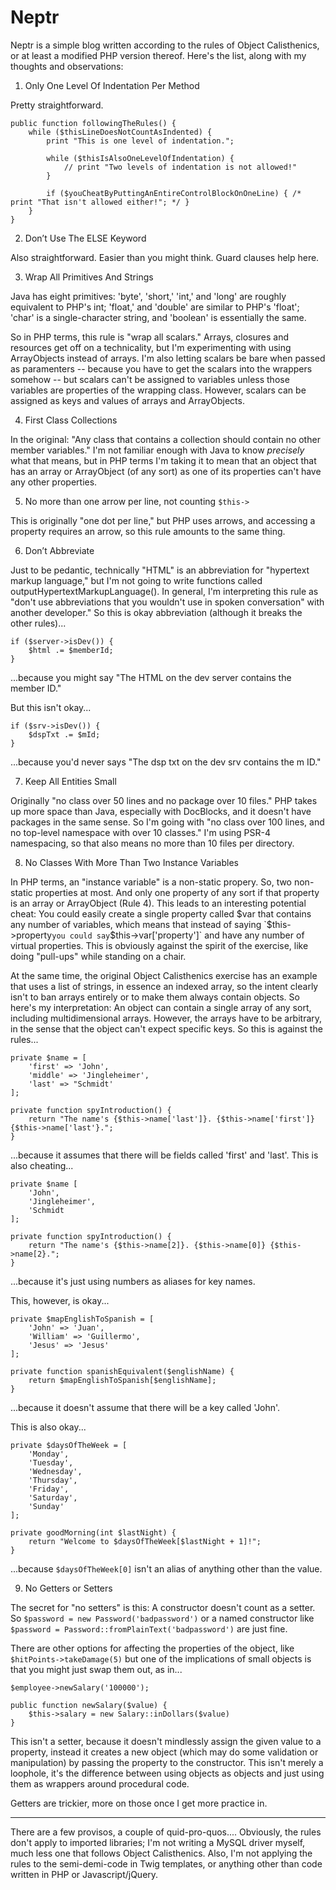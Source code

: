 Neptr
=====

Neptr is a simple blog written according to the rules of Object Calisthenics,
or at least a modified PHP version thereof. Here's the list, along with my thoughts and observations:

1. Only One Level Of Indentation Per Method

Pretty straightforward.

    public function followingTheRules() {
        while ($thisLineDoesNotCountAsIndented) {
            print "This is one level of indentation.";
            
            while ($thisIsAlsoOneLevelOfIndentation) {
                // print "Two levels of indentation is not allowed!"
            }
         
            if ($youCheatByPuttingAnEntireControlBlockOnOneLine) { /* print "That isn't allowed either!"; */ }
        }
    }

2. Don’t Use The ELSE Keyword

Also straightforward. Easier than you might think. Guard clauses help here.

3.  Wrap All Primitives And Strings

Java has eight primitives: 'byte', 'short,' 'int,' and 'long' are roughly equivalent to PHP's
int; 'float,' and 'double' are similar to PHP's 'float'; 'char' is a single-character string,
and 'boolean' is essentially the same.

So in PHP terms, this rule is "wrap all scalars." Arrays, closures and resources get off
on a technicality, but I'm experimenting with using ArrayObjects instead of arrays. I'm also
letting scalars be bare when passed as paramenters -- because you have to get the scalars
into the wrappers somehow -- but scalars can't be assigned to variables unless those variables
are properties of the wrapping class. However, scalars can be assigned as keys and values of 
arrays and ArrayObjects.

4. First Class Collections

In the original: "Any class that contains a collection should contain no other member variables." 
I'm not familiar enough with Java to know *precisely* what that means, but in PHP terms
I'm taking it to mean that an object that has an array or ArrayObject (of any sort) as one of its 
properties can't have any other properties.

5. No more than one arrow per line, not counting `$this->`

This is originally "one dot per line," but PHP uses arrows, and accessing a property
requires an arrow, so this rule amounts to the same thing.

6. Don’t Abbreviate

Just to be pedantic, technically "HTML" is an abbreviation for "hypertext markup language,"
but I'm not going to write functions called outputHypertextMarkupLanguage(). In general, I'm
interpreting this rule as "don't use abbreviations that you wouldn't use in spoken conversation"
with another developer." So this is okay abbreviation (although it breaks the other rules)...

    if ($server->isDev()) {
        $html .= $memberId;
    }
    
...because you might say "The HTML on the dev server contains the member ID."

But this isn't okay...

    if ($srv->isDev()) {
        $dspTxt .= $mId;
    }
    
...because you'd never says "The dsp txt on the dev srv contains the m ID."

7. Keep All Entities Small

Originally "no class over 50 lines and no package over 10 files." PHP takes up more space
than Java, especially with DocBlocks, and it doesn't have packages in the same sense. So
I'm going with "no class over 100 lines, and no top-level namespace with over 10 classes."
I'm using PSR-4 namespacing, so that also means no more than 10 files per directory.

8. No Classes With More Than Two Instance Variables

In PHP terms, an "instance variable" is a non-static propery. So, two non-static properties at most.
And only one property of any sort if that property is an array or ArrayObject (Rule 4). This leads to an
interesting potential cheat: You could easily create a single property called $var that contains
any number of variables, which means that instead of saying `$this->property` you could say
`$this->var['property']` and have any number of virtual properties. This is obviously against
the spirit of the exercise, like doing "pull-ups" while standing on a chair.

At the same time, the original Object Calisthenics exercise has an example that uses a list of
strings, in essence an indexed array, so the intent clearly isn't to ban arrays entirely or to
make them always contain objects. So here's my interpretation: An object can contain a single
array of any sort, including multidimensional arrays. However, the arrays have to be arbitrary,
in the sense that the object can't expect specific keys. So this is against the rules...

    private $name = [
        'first' => 'John',
        'middle' => 'Jingleheimer',
        'last' => "Schmidt'
    ];

    private function spyIntroduction() {
        return "The name's {$this->name['last']}. {$this->name['first']} {$this->name['last'}.";
    }

...because it assumes that there will be fields called 'first' and 'last'. This is also cheating...

    private $name [
        'John',
        'Jingleheimer',
        'Schmidt
    ];
    
    private function spyIntroduction() {
        return "The name's {$this->name[2]}. {$this->name[0]} {$this->name[2}.";
    }
    
...because it's just using numbers as aliases for key names.

This, however, is okay...

    private $mapEnglishToSpanish = [
        'John' => 'Juan',
        'William' => 'Guillermo',
        'Jesus' => 'Jesus'
    ];
    
    private function spanishEquivalent($englishName) {
        return $mapEnglishToSpanish[$englishName];
    }
    
...because it doesn't assume that there will be a key called 'John'.

This is also okay...

    private $daysOfTheWeek = [
        'Monday',
        'Tuesday',
        'Wednesday',
        'Thursday',
        'Friday',
        'Saturday',
        'Sunday'
    ];
    
    private goodMorning(int $lastNight) {
        return "Welcome to $daysOfTheWeek[$lastNight + 1]!";
    }

...because `$daysOfTheWeek[0]` isn't an alias of anything other than the value.

9. No Getters or Setters

The secret for "no setters" is this: A constructor doesn't count as a setter. So
`$password = new Password('badpassword')` or a named constructor like 
`$password = Password::fromPlainText('badpassword')` are just fine.

There are other options for affecting the properties of the object, like `$hitPoints->takeDamage(5)`
but one of the implications of small objects is that you
might just swap them out, as in...

    $employee->newSalary('100000');
    
    public function newSalary($value) {
        $this->salary = new Salary::inDollars($value)
    }

This isn't a setter, because it doesn't mindlessly assign the given value to a property,
instead it creates a new object (which may do some validation or manipulation) by passing
the property to the constructor. This isn't merely a loophole, it's the difference between
using objects as objects and just using them as wrappers around procedural code.

Getters are trickier, more on those once I get more practice in.

___

There are a few provisos, a couple of quid-pro-quos.... Obviously, the rules don't apply to imported libraries;
I'm not writing a MySQL driver myself, much less one that follows Object Calisthenics. Also, I'm not applying
the rules to the semi-demi-code in Twig templates, or anything other than code written in PHP or Javascript/jQuery.
